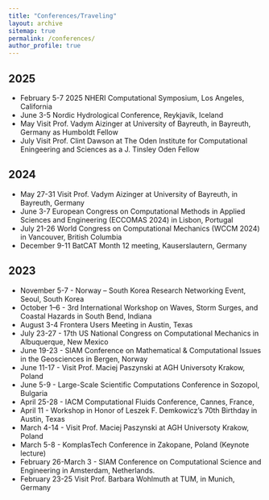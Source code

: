 ```yaml
---
title: "Conferences/Traveling"
layout: archive
sitemap: true
permalink: /conferences/
author_profile: true
---
```


## 2025
- February 5-7 2025 NHERI Computational Symposium, Los Angeles, California
- June 3-5 Nordic Hydrological Conference, Reykjavik, Iceland
- May Visit Prof. Vadym Aizinger at University of Bayreuth, in Bayreuth, Germany as Humboldt Fellow
- July Visit Prof. Clint Dawson at The Oden Institute for Computational Eningeering and Sciences as a J. Tinsley Oden Fellow

## 2024
- May 27-31 Visit Prof. Vadym Aizinger at University of Bayreuth, in Bayreuth, Germany
- June 3-7 European Congress on Computational Methods in Applied Sciences and Engineering (ECCOMAS 2024) in Lisbon, Portugal
- July 21-26 World Congress on Computational Mechanics (WCCM 2024) in Vancouver, British Columbia
- December 9-11 BatCAT Month 12 meeting, Kauserslautern, Germany

## 2023

- November 5-7 - Norway – South Korea Research Networking Event, Seoul, South Korea
- October 1–6 - 3rd International Workshop on Waves, Storm Surges, and Coastal Hazards in South Bend, Indiana
- August 3-4 Frontera Users Meeting in Austin, Texas 
- July 23-27 - 17th US National Congress on Computational Mechanics in Albuquerque, New Mexico
- June 19-23 - SIAM Conference on Mathematical & Computational Issues in the Geosciences in Bergen, Norway
- June 11-17 - Visit Prof. Maciej Paszynski at AGH Universoty Krakow, Poland
- June 5-9 - Large-Scale Scientific Computations Conference in Sozopol, Bulgaria
- April 25-28 - IACM Computational Fluids Conference, Cannes, France,   
- April 11 - Workshop in Honor of Leszek F. Demkowicz’s 70th Birthday in Austin, Texas 
- March 4-14 - Visit Prof. Maciej Paszynski at AGH Universoty Krakow, Poland
- March 5-8 - KomplasTech Conference in Zakopane, Poland (Keynote lecture)
- February 26-March 3 - SIAM Conference on Computational Science and Engineering in Amsterdam, Netherlands.
- February 23-25 Visit Prof. Barbara Wohlmuth at TUM, in Munich, Germany



